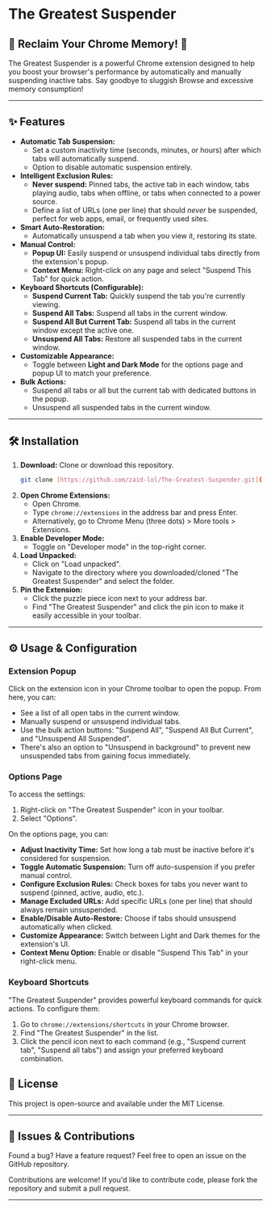 # The Greatest Suspender

## 🚀 Reclaim Your Chrome Memory! 🚀

The Greatest Suspender is a powerful Chrome extension designed to help you boost your browser's performance by automatically and manually suspending inactive tabs. Say goodbye to sluggish Browse and excessive memory consumption!

---

## ✨ Features

* **Automatic Tab Suspension:**
    * Set a custom inactivity time (seconds, minutes, or hours) after which tabs will automatically suspend.
    * Option to disable automatic suspension entirely.
* **Intelligent Exclusion Rules:**
    * **Never suspend:** Pinned tabs, the active tab in each window, tabs playing audio, tabs when offline, or tabs when connected to a power source.
    * Define a list of URLs (one per line) that should *never* be suspended, perfect for web apps, email, or frequently used sites.
* **Smart Auto-Restoration:**
    * Automatically unsuspend a tab when you view it, restoring its state.
* **Manual Control:**
    * **Popup UI:** Easily suspend or unsuspend individual tabs directly from the extension's popup.
    * **Context Menu:** Right-click on any page and select "Suspend This Tab" for quick action.
* **Keyboard Shortcuts (Configurable):**
    * **Suspend Current Tab:** Quickly suspend the tab you're currently viewing.
    * **Suspend All Tabs:** Suspend all tabs in the current window.
    * **Suspend All But Current Tab:** Suspend all tabs in the current window except the active one.
    * **Unsuspend All Tabs:** Restore all suspended tabs in the current window.
* **Customizable Appearance:**
    * Toggle between **Light and Dark Mode** for the options page and popup UI to match your preference.
* **Bulk Actions:**
    * Suspend all tabs or all but the current tab with dedicated buttons in the popup.
    * Unsuspend all suspended tabs in the current window.

---

## 🛠️ Installation

1.  **Download:** Clone or download this repository.
    ```bash
    git clone [https://github.com/zaid-lol/The-Greatest-Suspender.git](https://github.com/zaid-lol/The-Greatest-Suspender.git)
    ```
2.  **Open Chrome Extensions:**
    * Open Chrome.
    * Type `chrome://extensions` in the address bar and press Enter.
    * Alternatively, go to Chrome Menu (three dots) > More tools > Extensions.
3.  **Enable Developer Mode:**
    * Toggle on "Developer mode" in the top-right corner.
4.  **Load Unpacked:**
    * Click on "Load unpacked".
    * Navigate to the directory where you downloaded/cloned "The Greatest Suspender" and select the folder.
5.  **Pin the Extension:**
    * Click the puzzle piece icon next to your address bar.
    * Find "The Greatest Suspender" and click the pin icon to make it easily accessible in your toolbar.

---

## ⚙️ Usage & Configuration

### Extension Popup

Click on the extension icon in your Chrome toolbar to open the popup. From here, you can:
* See a list of all open tabs in the current window.
* Manually suspend or unsuspend individual tabs.
* Use the bulk action buttons: "Suspend All", "Suspend All But Current", and "Unsuspend All Suspended".
* There's also an option to "Unsuspend in background" to prevent new unsuspended tabs from gaining focus immediately.

### Options Page

To access the settings:
1.  Right-click on "The Greatest Suspender" icon in your toolbar.
2.  Select "Options".

On the options page, you can:
* **Adjust Inactivity Time:** Set how long a tab must be inactive before it's considered for suspension.
* **Toggle Automatic Suspension:** Turn off auto-suspension if you prefer manual control.
* **Configure Exclusion Rules:** Check boxes for tabs you never want to suspend (pinned, active, audio, etc.).
* **Manage Excluded URLs:** Add specific URLs (one per line) that should always remain unsuspended.
* **Enable/Disable Auto-Restore:** Choose if tabs should unsuspend automatically when clicked.
* **Customize Appearance:** Switch between Light and Dark themes for the extension's UI.
* **Context Menu Option:** Enable or disable "Suspend This Tab" in your right-click menu.

### Keyboard Shortcuts

"The Greatest Suspender" provides powerful keyboard commands for quick actions. To configure them:
1.  Go to `chrome://extensions/shortcuts` in your Chrome browser.
2.  Find "The Greatest Suspender" in the list.
3.  Click the pencil icon next to each command (e.g., "Suspend current tab", "Suspend all tabs") and assign your preferred keyboard combination.

## 📄 License

This project is open-source and available under the MIT License.

---

## 🐛 Issues & Contributions

Found a bug? Have a feature request? Feel free to open an issue on the GitHub repository.

Contributions are welcome! If you'd like to contribute code, please fork the repository and submit a pull request.

---
